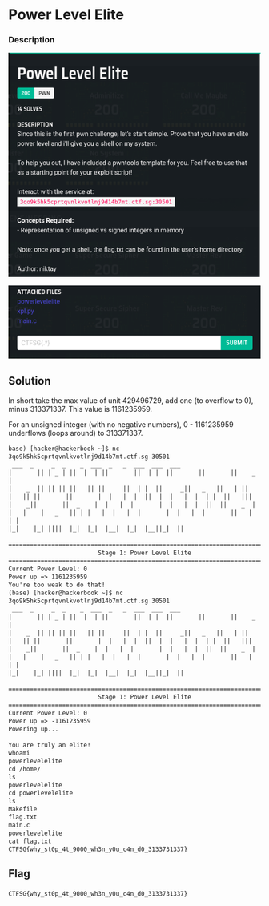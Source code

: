# Power Level Elite

### Description

![](Description1.png)

![](Description2.png)

## Solution

In short take the max value of unit 429496729, add one (to overflow to 0), minus 313371337. This value is 1161235959.

For an unsigned integer (with no negative numbers), 0 - 1161235959 underflows (loops around) to 313371337.

```
base) [hacker@hackerbook ~]$ nc 3qo9k5hk5cprtqvnlkvotlnj9d14b7mt.ctf.sg 30501
 ___  _     _  _    _  ___  _   _  ___  ___  ___   
|       || | _ | ||  |  | ||       ||  | |  ||       ||       ||    _ |  
|    _  || || || ||   || ||     ||  | |  ||     _||   _   ||   | ||  
|   || ||       ||       |  |   |  |  ||  |  |   |  |  | |  ||   |||
|    _||       ||  _    |  |   |  |       |  |   |  |  ||  ||    _  |
|   |    |   _   || | |   |  |   |  |       |  |   |  |       ||   |  | |
|_|    |_| ||||  |_|  |_|  |__|  |_|  |__||_|  ||

=========================================================================
                         Stage 1: Power Level Elite
=========================================================================
Current Power Level: 0
Power up => 1161235959
You're too weak to do that!
(base) [hacker@hackerbook ~]$ nc 3qo9k5hk5cprtqvnlkvotlnj9d14b7mt.ctf.sg 30501
 ___  _     _  _    _  ___  _   _  ___  ___  ___   
|       || | _ | ||  |  | ||       ||  | |  ||       ||       ||    _ |  
|    _  || || || ||   || ||     ||  | |  ||     _||   _   ||   | ||  
|   || ||       ||       |  |   |  |  ||  |  |   |  |  | |  ||   |||
|    _||       ||  _    |  |   |  |       |  |   |  |  ||  ||    _  |
|   |    |   _   || | |   |  |   |  |       |  |   |  |       ||   |  | |
|_|    |_| ||||  |_|  |_|  |__|  |_|  |__||_|  ||

=========================================================================
                         Stage 1: Power Level Elite
=========================================================================
Current Power Level: 0
Power up => -1161235959
Powering up...

You are truly an elite!
whoami
powerlevelelite
cd /home/
ls
powerlevelelite
cd powerlevelelite
ls
Makefile
flag.txt
main.c
powerlevelelite
cat flag.txt
CTFSG{why_st0p_4t_9000_wh3n_y0u_c4n_d0_3133731337}
```

## Flag
`CTFSG{why_st0p_4t_9000_wh3n_y0u_c4n_d0_3133731337}`
